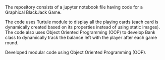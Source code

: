 The repository consists of a jupyter notebook file having code for a Graphical BlackJack Game.

The code uses Turtule module to display all the playing cards (each card is dynamically created based on its properties instead of using static images). The code also uses Object Oriented Programming (OOP) to develop Bank class to dynamically track the balance left with the player after each game round.

Developed modular code using Object Oriented Programming (OOP).
